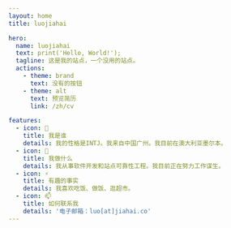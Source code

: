 ```yaml
---
layout: home
title: luojiahai

hero:
  name: luojiahai
  text: print('Hello, World!');
  tagline: 这是我的站点，一个没用的站点。
  actions:
    - theme: brand
      text: 没有的按钮
    - theme: alt
      text: 预览简历
      link: /zh/cv

features:
  - icon: 🤔
    title: 我是谁
    details: 我的性格是INTJ。我来自中国广州。我目前在澳大利亚墨尔本。
  - icon: 🔭
    title: 我做什么
    details: 我从事软件开发和站点可靠性工程。我目前正在努力工作谋生。
  - icon: ⚡
    title: 有趣的事实
    details: 我喜欢吃饭、做饭、逛超市。
  - icon: 📫
    title: 如何联系我
    details: '电子邮箱：luo[at]jiahai.co'
---
```

